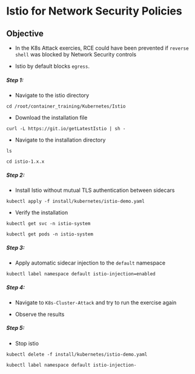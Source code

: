 # Istio for Network Security Policies

## Objective

* In the K8s Attack exercies, RCE could have been prevented if `reverse shell` was blocked by Network Security controls

* Istio by default blocks `egress`. 

##### Step 1:

* Navigate to the istio directory

```commandline
cd /root/container_training/Kubernetes/Istio
```

* Download the installation file

```
curl -L https://git.io/getLatestIstio | sh -
```

* Navigate to the installation directory

```
ls

cd istio-1.x.x
```

##### Step 2:

* Install Istio without mutual TLS authentication between sidecars

```
kubectl apply -f install/kubernetes/istio-demo.yaml
```

* Verify the installation

```
kubectl get svc -n istio-system

kubectl get pods -n istio-system
```

##### Step 3:

* Apply automatic sidecar injection to the `default` namespace

```
kubectl label namespace default istio-injection=enabled
```

##### Step 4:

* Navigate to `K8s-Cluster-Attack` and try to run the exercise again

* Observe the results


##### Step 5:

* Stop istio

```
kubectl delete -f install/kubernetes/istio-demo.yaml

kubectl label namespace default istio-injection-
```
